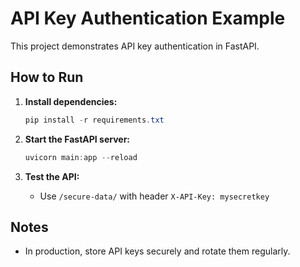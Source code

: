 # API Key Authentication Example

This project demonstrates API key authentication in FastAPI.

## How to Run

1. **Install dependencies:**
   ```powershell
   pip install -r requirements.txt
   ```

2. **Start the FastAPI server:**
   ```powershell
   uvicorn main:app --reload
   ```

3. **Test the API:**
   - Use `/secure-data/` with header `X-API-Key: mysecretkey`

## Notes

- In production, store API keys securely and rotate them regularly.